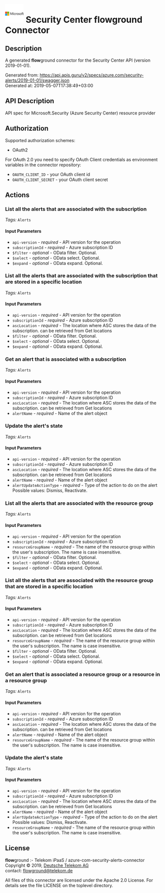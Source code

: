 # ![LOGO](logo.png) Security Center **flow**ground Connector

## Description

A generated **flow**ground connector for the Security Center API (version 2019-01-01).

Generated from: https://api.apis.guru/v2/specs/azure.com/security-alerts/2019-01-01/swagger.json<br/>
Generated at: 2019-05-07T17:38:49+03:00

## API Description

API spec for Microsoft.Security (Azure Security Center) resource provider

## Authorization

Supported authorization schemes:
- OAuth2

For OAuth 2.0 you need to specify OAuth Client credentials as environment variables in the connector repository:
* `OAUTH_CLIENT_ID` - your OAuth client id
* `OAUTH_CLIENT_SECRET` - your OAuth client secret

## Actions

### List all the alerts that are associated with the subscription

*Tags:* `Alerts`

#### Input Parameters
* `api-version` - _required_ - API version for the operation
* `subscriptionId` - _required_ - Azure subscription ID
* `$filter` - _optional_ - OData filter. Optional.
* `$select` - _optional_ - OData select. Optional.
* `$expand` - _optional_ - OData expand. Optional.

### List all the alerts that are associated with the subscription that are stored in a specific location

*Tags:* `Alerts`

#### Input Parameters
* `api-version` - _required_ - API version for the operation
* `subscriptionId` - _required_ - Azure subscription ID
* `ascLocation` - _required_ - The location where ASC stores the data of the subscription. can be retrieved from Get locations
* `$filter` - _optional_ - OData filter. Optional.
* `$select` - _optional_ - OData select. Optional.
* `$expand` - _optional_ - OData expand. Optional.

### Get an alert that is associated with a subscription

*Tags:* `Alerts`

#### Input Parameters
* `api-version` - _required_ - API version for the operation
* `subscriptionId` - _required_ - Azure subscription ID
* `ascLocation` - _required_ - The location where ASC stores the data of the subscription. can be retrieved from Get locations
* `alertName` - _required_ - Name of the alert object

### Update the alert's state

*Tags:* `Alerts`

#### Input Parameters
* `api-version` - _required_ - API version for the operation
* `subscriptionId` - _required_ - Azure subscription ID
* `ascLocation` - _required_ - The location where ASC stores the data of the subscription. can be retrieved from Get locations
* `alertName` - _required_ - Name of the alert object
* `alertUpdateActionType` - _required_ - Type of the action to do on the alert
    Possible values: Dismiss, Reactivate.

### List all the alerts that are associated with the resource group

*Tags:* `Alerts`

#### Input Parameters
* `api-version` - _required_ - API version for the operation
* `subscriptionId` - _required_ - Azure subscription ID
* `resourceGroupName` - _required_ - The name of the resource group within the user's subscription. The name is case insensitive.
* `$filter` - _optional_ - OData filter. Optional.
* `$select` - _optional_ - OData select. Optional.
* `$expand` - _optional_ - OData expand. Optional.

### List all the alerts that are associated with the resource group that are stored in a specific location

*Tags:* `Alerts`

#### Input Parameters
* `api-version` - _required_ - API version for the operation
* `subscriptionId` - _required_ - Azure subscription ID
* `ascLocation` - _required_ - The location where ASC stores the data of the subscription. can be retrieved from Get locations
* `resourceGroupName` - _required_ - The name of the resource group within the user's subscription. The name is case insensitive.
* `$filter` - _optional_ - OData filter. Optional.
* `$select` - _optional_ - OData select. Optional.
* `$expand` - _optional_ - OData expand. Optional.

### Get an alert that is associated a resource group or a resource in a resource group

*Tags:* `Alerts`

#### Input Parameters
* `api-version` - _required_ - API version for the operation
* `subscriptionId` - _required_ - Azure subscription ID
* `ascLocation` - _required_ - The location where ASC stores the data of the subscription. can be retrieved from Get locations
* `alertName` - _required_ - Name of the alert object
* `resourceGroupName` - _required_ - The name of the resource group within the user's subscription. The name is case insensitive.

### Update the alert's state

*Tags:* `Alerts`

#### Input Parameters
* `api-version` - _required_ - API version for the operation
* `subscriptionId` - _required_ - Azure subscription ID
* `ascLocation` - _required_ - The location where ASC stores the data of the subscription. can be retrieved from Get locations
* `alertName` - _required_ - Name of the alert object
* `alertUpdateActionType` - _required_ - Type of the action to do on the alert
    Possible values: Dismiss, Reactivate.
* `resourceGroupName` - _required_ - The name of the resource group within the user's subscription. The name is case insensitive.

## License

**flow**ground :- Telekom iPaaS / azure-com-security-alerts-connector<br/>
Copyright © 2019, [Deutsche Telekom AG](https://www.telekom.de)<br/>
contact: flowground@telekom.de

All files of this connector are licensed under the Apache 2.0 License. For details
see the file LICENSE on the toplevel directory.
